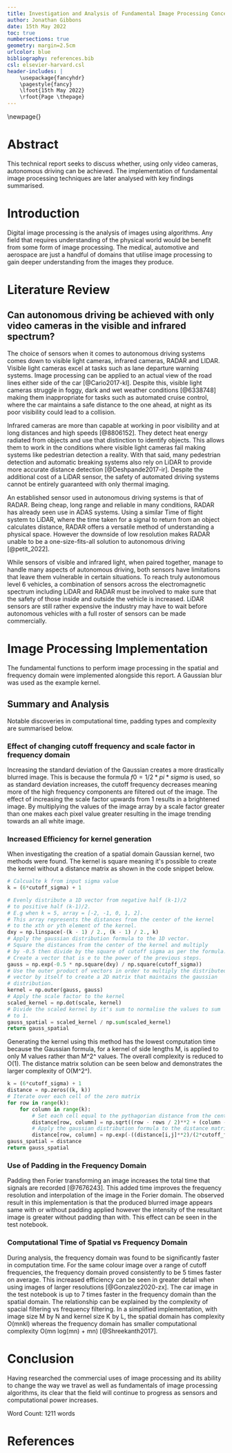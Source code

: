 ```yaml
---
title: Investigation and Analysis of Fundamental Image Processing Concepts
author: Jonathan Gibbons
date: 15th May 2022
toc: true
numbersections: true
geometry: margin=2.5cm
urlcolor: blue
bibliography: references.bib
csl: elsevier-harvard.csl
header-includes: |
    \usepackage{fancyhdr}
    \pagestyle{fancy}
    \lfoot{15th May 2022}
    \rfoot{Page \thepage}
---
```


\newpage{}

# Abstract
This technical report seeks to discuss whether, using only video cameras, autonomous driving can be achieved. The implementation of fundamental image processing techniques are later analysed with key findings summarised.

# Introduction
Digital image processing is the analysis of images using algorithms. Any field that requires understanding of the physical world would be benefit from some form of image processing. The medical, automotive and aerospace are just a handful of domains that utilise image processing to gain deeper understanding from the images they produce. 

# Literature Review

## Can autonomous driving be achieved with only video cameras in the visible and infrared spectrum?
The choice of sensors when it comes to autonomous driving systems comes down to visible light cameras, infrared cameras, RADAR and LIDAR. Visible light cameras excel at tasks such as lane departure warning systems. Image processing can be applied to an actual view of the road lines either side of the car [@Cario2017-kl]. Despite this, visible light cameras struggle in foggy, dark and wet weather conditions [@6338748] making them inappropriate for tasks such as automated cruise control, where the car maintains a safe distance to the one ahead, at night as its poor visibility could lead to a collision.

Infrared cameras are more than capable at working in poor visibility and at long distances and high speeds [@8806152]. They detect heat energy radiated from objects and use that distinction to identify objects. This allows them to work in the conditions where visible light cameras fail making systems like pedestrian detection a reality. With that said, many pedestrian detection and automatic breaking systems also rely on LiDAR to provide more accurate distance detection [@Deshpande2017-ir]. Despite the additional cost of a LiDAR sensor, the safety of automated driving systems cannot be entirely guaranteed with only thermal imaging.

An established sensor used in autonomous driving systems is that of RADAR. Being cheap, long range and reliable in many conditions, RADAR has already seen use in ADAS systems. Using a similar Time of flight system to LiDAR, where the time taken for a signal to return from an object calculates distance, RADAR offers a versatile method of understanding a physical space. However the downside of low resolution makes RADAR unable to be a one-size-fits-all solution to autonomous driving [@petit_2022].

While sensors of visible and infrared light, when paired together, manage to handle many aspects of autonomous driving, both sensors have limitations that leave them vulnerable in certain situations. To reach truly autonomous level 6 vehicles, a combination of sensors across the electromagnetic spectrum including LiDAR and RADAR must be involved to make sure that the safety of those inside and outside the vehicle is increased. LiDAR sensors are still rather expensive the industry may have to wait before autonomous vehicles with a full roster of sensors can be made commercially.

# Image Processing Implementation
The fundamental functions to perform image processing in the spatial and frequency domain were implemented alongside this report. A Gaussian blur was used as the example kernel.

## Summary and Analysis
Notable discoveries in computational time, padding types and complexity are summarised below.

### Effect of changing cutoff frequency and scale factor in frequency domain
Increasing the standard deviation of the Gaussian creates a more drastically blurred image. This is because the formula $f0 = 1/2*pi*sigma$ is used, so as standard deviation increases, the cutoff frequency decreases meaning more of the high frequency components are filtered out of the image. The effect of increasing the scale factor upwards from 1 results in a brightened image. By multiplying the values of the image array by a scale factor greater than one makes each pixel value greater resulting in the image trending towards an all white image.

### Increased Efficiency for kernel generation
When investigating the creation of a spatial domain Gaussian kernel, two methods were found. The kernel is square meaning it's possible to create the kernel without a distance matrix as shown in the code snippet below.

```python
# Calcualte k from input sigma value  
k = (6*cutoff_sigma) + 1

# Evenly distribute a 1D vector from negative half (k-1)/2
# to positive half (k-1)/2.
# E.g when k = 5, array = [-2, -1, 0, 1, 2].
# This array represents the distances from the center of the kernel
# to the xth or yth element of the kernel.
dxy = np.linspace(-(k - 1) / 2., (k - 1) / 2., k)
# Apply the gaussian distribution formula to the 1D vector.
# Square the distances from the center of the kernel and multiply
# by -0.5 then divide by the square of cutoff sigma as per the formula.
# Create a vector that is e to the power of the previous steps.
gauss = np.exp(-0.5 * np.square(dxy) / np.square(cutoff_sigma))
# Use the outer product of vectors in order to multiply the distributed
# vector by itself to create a 2D matrix that maintains the gaussian
# distribution.
kernel = np.outer(gauss, gauss)
# Apply the scale factor to the kernel
scaled_kernel = np.dot(scale, kernel)
# Divide the scaled kernel by it's sum to normalise the values to sum
# to 1.
gauss_spatial = scaled_kernel / np.sum(scaled_kernel)
return gauss_spatial
```

Generating the kernel using this method has the lowest computation time because the Gaussian formula, for a kernel of side lengths M, is applied to only M values rather than M^2^ values. The overall complexity is reduced to O(1). The distance matrix solution can be seen below and demonstrates the larger complexity of O(M^2^).

```python
k = (6*cutoff_sigma) + 1
distance = np.zeros((k, k))
# Iterate over each cell of the zero matrix
for row in range(k):
    for column in range(k):
        # Set each cell equal to the pythagorian distance from the center of the matrix
        distance[row, column] = np.sqrt((row - rows / 2)**2 + (column - columns / 2)**2)
        # Apply the gaussian distribution formula to the distance matrix
        distance[row, column] = np.exp(-((distance[i,j]**2)/(2*cutoff_freq**2)))
gauss_spatial = distance
return gauss_spatial
```

### Use of Padding in the Frequency Domain
Padding then Forier transforming an image increases the total time that signals are recorded [@7676243]. This added time improves the frequency resolution and interpolation of the image in the Forier domain. The observed result in this implementation is that the produced blurred image appears same with or without padding applied however the intensity of the resultant image is greater without padding than with. This effect can be seen in the test notebook.

### Computational Time of Spatial vs Frequency Domain
During analysis, the frequency domain was found to be significantly faster in computation time. For the same colour image over a range of cutoff frequencies, the frequency domain proved consistently to be 5 times faster on average. This increased efficiency can be seen in greater detail when using images of larger resolutions [@Gonzalez2020-zx]. The car image in the test notebook is up to 7 times faster in the frequency domain than the spatial domain. The relationship can be explained by the complexity of spacial filtering vs frequency filtering. In a simplified implementation, with image size M by N and kernel size K by L, the spatial domain has complexity O(mnkl) whereas the frequency domain has smaller computational complexity O(mn log(mn) + mn) [@Shreekanth2017].

# Conclusion
Having researched the commercial uses of image processing and its ability to change the way we travel as well as fundamentals of image processing algorithms, its clear that the field will continue to progress as sensors and computational power increases. 

Word Count: 1211 words

# References